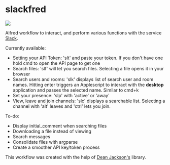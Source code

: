 slackfred
=========

![](http://i.imgur.com/Vy78c78.gif)

Alfred workflow to interact, and perform various functions with the service [Slack](http://slack.com/).

Currently available:
* Setting your API Token: 'slt' and paste your token. If you don't have one hold cmd to open the API page to get one
* Search files: 'slf' will let you search files. Selecting a file opens it in your browser
* Search users and rooms: 'slk' displays list of search user and room names. Hitting enter triggers an Applescript to interact with the **desktop** application and passes the selected name. Similar to cmd+k
* Set your presence: 'slp' with 'active' or 'away'
* View, leave and join channels: 'slc' displays a searchable list. Selecting a channel with 'alt' leaves and 'ctrl' lets you join.

To-do:
* Display initial_comment when searching files
* Downloading a file instead of viewing
* Search messages
* Consolidate files with argparse
* Create a smoother API key/token process

This workflow was created with the help of [Dean Jackson's](https://github.com/deanishe/alfred-workflow) library.
